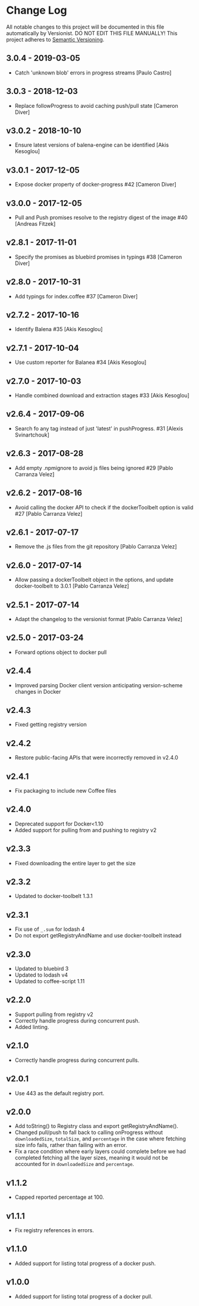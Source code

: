 # Change Log

All notable changes to this project will be documented in this file
automatically by Versionist. DO NOT EDIT THIS FILE MANUALLY!
This project adheres to [Semantic Versioning](http://semver.org/).

## 3.0.4 - 2019-03-05

* Catch 'unknown blob' errors in progress streams [Paulo Castro]

## 3.0.3 - 2018-12-03

* Replace followProgress to avoid caching push/pull state [Cameron Diver]

## v3.0.2 - 2018-10-10

* Ensure latest versions of balena-engine can be identified [Akis Kesoglou]

## v3.0.1 - 2017-12-05

* Expose docker property of docker-progress #42 [Cameron Diver]

## v3.0.0 - 2017-12-05

* Pull and Push promises resolve to the registry digest of the image #40 [Andreas Fitzek]

## v2.8.1 - 2017-11-01

* Specify the promises as bluebird promises in typings #38 [Cameron Diver]

## v2.8.0 - 2017-10-31

* Add typings for index.coffee #37 [Cameron Diver]

## v2.7.2 - 2017-10-16

* Identify Balena #35 [Akis Kesoglou]

## v2.7.1 - 2017-10-04

* Use custom reporter for Balanea #34 [Akis Kesoglou]

## v2.7.0 - 2017-10-03

* Handle combined download and extraction stages #33 [Akis Kesoglou]

## v2.6.4 - 2017-09-06

* Search fo any tag instead of just 'latest' in pushProgress. #31 [Alexis Svinartchouk]

## v2.6.3 - 2017-08-28

* Add empty .npmignore to avoid js files being ignored #29 [Pablo Carranza Velez]

## v2.6.2 - 2017-08-16

* Avoid calling the docker API to check if the dockerToolbelt option is valid #27 [Pablo Carranza Velez]

## v2.6.1 - 2017-07-17

* Remove the .js files from the git repository [Pablo Carranza Velez]

## v2.6.0 - 2017-07-14

* Allow passing a dockerToolbelt object in the options, and update docker-toolbelt to 3.0.1 [Pablo Carranza Velez]

## v2.5.1 - 2017-07-14

* Adapt the changelog to the versionist format [Pablo Carranza Velez]

## v2.5.0 - 2017-03-24

* Forward options object to docker pull

## v2.4.4

* Improved parsing Docker client version anticipating version-scheme changes in Docker

## v2.4.3

* Fixed getting registry version

## v2.4.2

* Restore public-facing APIs that were incorrectly removed in v2.4.0

## v2.4.1

* Fix packaging to include new Coffee files

## v2.4.0

* Deprecated support for Docker<1.10
* Added support for pulling from and pushing to registry v2

## v2.3.3

* Fixed downloading the entire layer to get the size

## v2.3.2

* Updated to docker-toolbelt 1.3.1

## v2.3.1

* Fix use of `_.sum` for lodash 4
* Do not export getRegistryAndName and use docker-toolbelt instead

## v2.3.0

* Updated to bluebird 3
* Updated to lodash v4
* Updated to coffee-script 1.11

## v2.2.0

* Support pulling from registry v2
* Correctly handle progress during concurrent push.
* Added linting.

## v2.1.0

* Correctly handle progress during concurrent pulls.

## v2.0.1

* Use 443 as the default registry port.

## v2.0.0

* Add toString() to Registry class and export getRegistryAndName().
* Changed pull/push to fall back to calling onProgress without `downloadedSize`, `totalSize`, and `percentage` in the case where fetching size info fails, rather than failing with an error.
* Fix a race condition where early layers could complete before we had completed fetching all the layer sizes, meaning it would not be accounted for in `downloadedSize` and `percentage`.

## v1.1.2

* Capped reported percentage at 100.

## v1.1.1

* Fix registry references in errors.

## v1.1.0

* Added support for listing total progress of a docker push.

## v1.0.0

* Added support for listing total progress of a docker pull.
